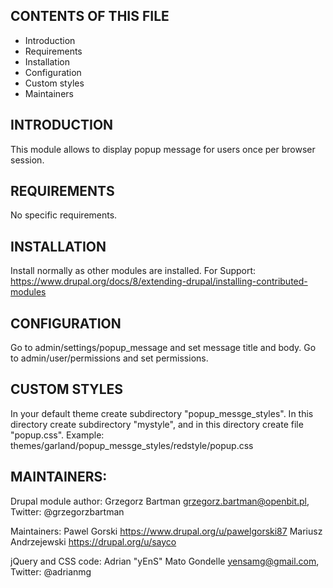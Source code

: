 CONTENTS OF THIS FILE
---------------------

 * Introduction
 * Requirements
 * Installation
 * Configuration
 * Custom styles
 * Maintainers

INTRODUCTION
------------

This module allows to display popup message for users once per browser session.

REQUIREMENTS
------------

No specific requirements.

INSTALLATION
------------

Install normally as other modules are installed. For Support:
https://www.drupal.org/docs/8/extending-drupal/installing-contributed-modules

CONFIGURATION
----------------------
Go to admin/settings/popup_message and set message title and body.
Go to admin/user/permissions and set permissions.

CUSTOM STYLES
----------------------
In your default theme create subdirectory "popup_messge_styles".
In this directory create subdirectory "mystyle",
and in this directory create file "popup.css".
Example:
themes/garland/popup_messge_styles/redstyle/popup.css

MAINTAINERS:
----------------------
Drupal module author:
Grzegorz Bartman grzegorz.bartman@openbit.pl, Twitter: @grzegorzbartman

Maintainers:
Pawel Gorski https://www.drupal.org/u/pawelgorski87
Mariusz Andrzejewski https://drupal.org/u/sayco

jQuery and CSS code: Adrian
"yEnS" Mato Gondelle yensamg@gmail.com, Twitter: @adrianmg
